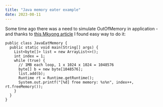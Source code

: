```yaml
---
title: "Java memory eater example"
date: 2023-08-11
---
```


Some time ago there was a need to simulate OutOfMemory in application - and thanks to [this Mkyong article](https://mkyong.com/java/how-to-simulate-java-lang-outofmemoryerror-in-java/) I found easy way to do it:

```
public class JavaEatMemory {
  public static void main(String[] args) {
    List<byte[]> list = new ArrayList<>();
    int index = 1;
    while (true) {
      // 1MB each loop, 1 x 1024 x 1024 = 1048576
      byte[] b = new byte[1048576];
      list.add(b);
      Runtime rt = Runtime.getRuntime();
      System.out.printf("[%d] free memory: %s%n", index++, rt.freeMemory());
    }
  }
}
```
